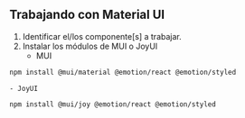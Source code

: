 ## Trabajando con Material UI

1. Identificar el/los componente[s] a trabajar.
2. Instalar los módulos de MUI o JoyUI
   - MUI

```sh
npm install @mui/material @emotion/react @emotion/styled
```

    - JoyUI

```sh
npm install @mui/joy @emotion/react @emotion/styled
```

